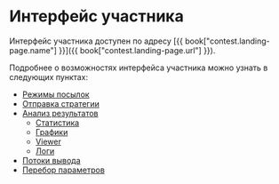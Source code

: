 # Интерфейс участника

Интерфейс участника доступен по адресу [{{ book["contest.landing-page.name"] }}]({{ book["contest.landing-page.url"] }}).

Подробнее о возможностях интерфейса участника можно узнать в следующих пунктах:
  - [Режимы посылок](modes.md)  
  - [Отправка стратегии](submit.md)
  - [Анализ результатов](analysis/README.md)
    - [Статистика](analysis/stats.md)
    - [Графики](analysis/charts.md)
    - [Viewer](analysis/viewer.md)
    - [Логи]([Графики](analysis/charts.md))
  - [Потоки вывода](output.md)
  - [Перебор параметров](params.md)
